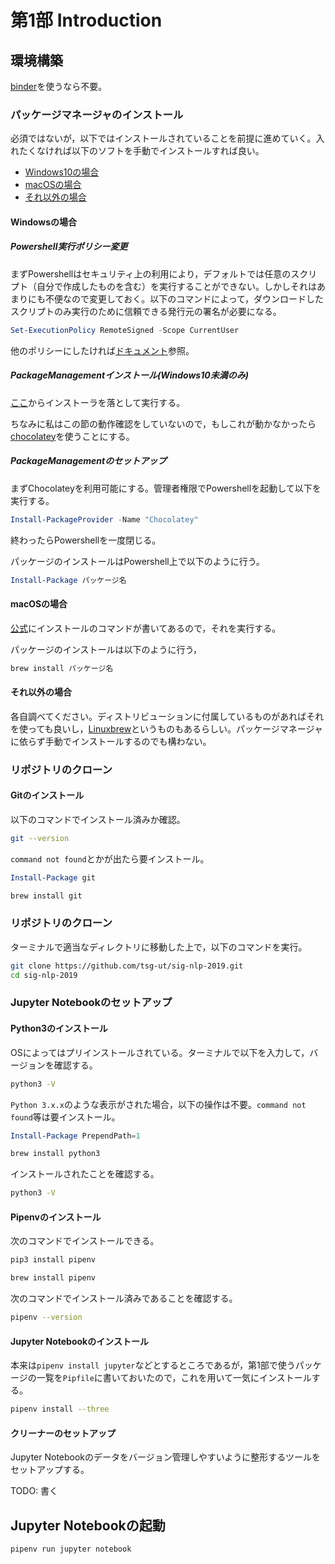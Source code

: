 # 第1部 Introduction

## 環境構築
[binder](https://mybinder.org)を使うなら不要。

### パッケージマネージャのインストール
必須ではないが，以下ではインストールされていることを前提に進めていく。入れたくなければ以下のソフトを手動でインストールすれば良い。

- [Windows10の場合](#Windowsの場合)
- [macOSの場合](#macOSの場合)
- [それ以外の場合](#それ以外の場合)


#### Windowsの場合
##### Powershell実行ポリシー変更
まずPowershellはセキュリティ上の利用により，デフォルトでは任意のスクリプト（自分で作成したものを含む）を実行することができない。しかしそれはあまりにも不便なので変更しておく。以下のコマンドによって，ダウンロードしたスクリプトのみ実行のために信頼できる発行元の署名が必要になる。
```powershell
Set-ExecutionPolicy RemoteSigned -Scope CurrentUser
```
他のポリシーにしたければ[ドキュメント](https://docs.microsoft.com/ja-JP/previous-versions//ee176961(v=technet.10))参照。
##### PackageManagementインストール(Windows10未満のみ)
[ここ](https://www.microsoft.com/en-us/download/details.aspx?id=50395)からインストーラを落として実行する。

ちなみに私はこの節の動作確認をしていないので，もしこれが動かなかったら[chocolatey](https://chocolatey.org)を使うことにする。

##### PackageManagementのセットアップ
まずChocolateyを利用可能にする。管理者権限でPowershellを起動して以下を実行する。
```powershell
Install-PackageProvider -Name "Chocolatey"
```

終わったらPowershellを一度閉じる。

パッケージのインストールはPowershell上で以下のように行う。
```powershell
Install-Package パッケージ名
```

#### macOSの場合
[公式](https://brew.sh/)にインストールのコマンドが書いてあるので，それを実行する。

パッケージのインストールは以下のように行う，
```bash
brew install パッケージ名
```

#### それ以外の場合
各自調べてください。ディストリビューションに付属しているものがあればそれを使っても良いし，[Linuxbrew](https://docs.brew.sh/Homebrew-on-Linux)というものもあるらしい。パッケージマネージャに依らず手動でインストールするのでも構わない。

### リポジトリのクローン
#### Gitのインストール
以下のコマンドでインストール済みか確認。
```bash
git --version
```
`command not found`とかが出たら要インストール。

```powershell
Install-Package git
```

```bash
brew install git
```

### リポジトリのクローン
ターミナルで適当なディレクトリに移動した上で，以下のコマンドを実行。
```bash
git clone https://github.com/tsg-ut/sig-nlp-2019.git
cd sig-nlp-2019
```

### Jupyter Notebookのセットアップ

#### Python3のインストール
OSによってはプリインストールされている。ターミナルで以下を入力して，バージョンを確認する。
```bash
python3 -V
```
`Python 3.x.x`のような表示がされた場合，以下の操作は不要。`command not found`等は要インストール。

```powershell
Install-Package PrependPath=1
```

```bash
brew install python3
```

インストールされたことを確認する。

```bash
python3 -V
```

#### Pipenvのインストール
次のコマンドでインストールできる。
```powershell
pip3 install pipenv
```
```bash
brew install pipenv
```

次のコマンドでインストール済みであることを確認する。
```bash
pipenv --version
```

#### Jupyter Notebookのインストール
本来は`pipenv install jupyter`などとするところであるが，第1部で使うパッケージの一覧を`Pipfile`に書いておいたので，これを用いて一気にインストールする。

```bash
pipenv install --three
```

#### クリーナーのセットアップ
Jupyter Notebookのデータをバージョン管理しやすいように整形するツールをセットアップする。

TODO: 書く

## Jupyter Notebookの起動
```bash
pipenv run jupyter notebook
```
